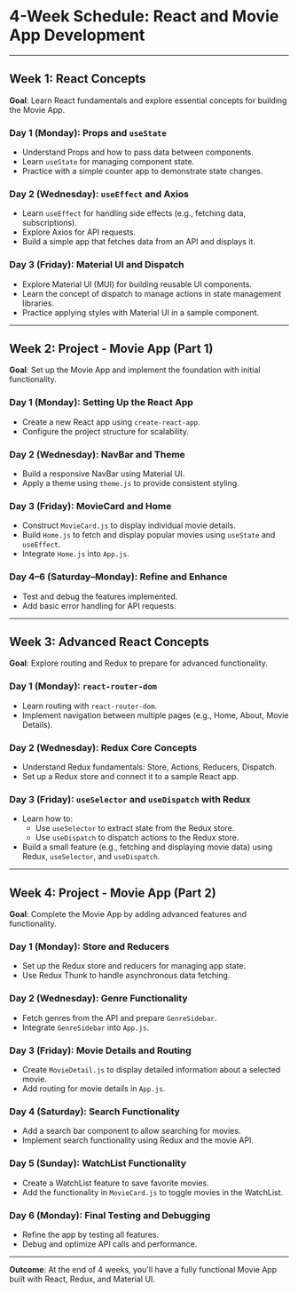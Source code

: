 # **4-Week Schedule: React and Movie App Development**

---

## **Week 1: React Concepts**
**Goal**: Learn React fundamentals and explore essential concepts for building the Movie App.

### **Day 1 (Monday): Props and `useState`**
- Understand Props and how to pass data between components.
- Learn `useState` for managing component state.
- Practice with a simple counter app to demonstrate state changes.

### **Day 2 (Wednesday): `useEffect` and Axios**
- Learn `useEffect` for handling side effects (e.g., fetching data, subscriptions).
- Explore Axios for API requests.
- Build a simple app that fetches data from an API and displays it.

### **Day 3 (Friday): Material UI and Dispatch**
- Explore Material UI (MUI) for building reusable UI components.
- Learn the concept of dispatch to manage actions in state management libraries.
- Practice applying styles with Material UI in a sample component.

---

## **Week 2: Project - Movie App (Part 1)**
**Goal**: Set up the Movie App and implement the foundation with initial functionality.

### **Day 1 (Monday): Setting Up the React App**
- Create a new React app using `create-react-app`.
- Configure the project structure for scalability.

### **Day 2 (Wednesday): NavBar and Theme**
- Build a responsive NavBar using Material UI.
- Apply a theme using `theme.js` to provide consistent styling.

### **Day 3 (Friday): MovieCard and Home**
- Construct `MovieCard.js` to display individual movie details.
- Build `Home.js` to fetch and display popular movies using `useState` and `useEffect`.
- Integrate `Home.js` into `App.js`.

### **Day 4–6 (Saturday–Monday): Refine and Enhance**
- Test and debug the features implemented.
- Add basic error handling for API requests.

---

## **Week 3: Advanced React Concepts**
**Goal**: Explore routing and Redux to prepare for advanced functionality.

### **Day 1 (Monday): `react-router-dom`**
- Learn routing with `react-router-dom`.
- Implement navigation between multiple pages (e.g., Home, About, Movie Details).

### **Day 2 (Wednesday): Redux Core Concepts**
- Understand Redux fundamentals: Store, Actions, Reducers, Dispatch.
- Set up a Redux store and connect it to a sample React app.

### **Day 3 (Friday): `useSelector` and `useDispatch` with Redux**
- Learn how to:
  - Use `useSelector` to extract state from the Redux store.
  - Use `useDispatch` to dispatch actions to the Redux store.
- Build a small feature (e.g., fetching and displaying movie data) using Redux, `useSelector`, and `useDispatch`.

---

## **Week 4: Project - Movie App (Part 2)**
**Goal**: Complete the Movie App by adding advanced features and functionality.

### **Day 1 (Monday): Store and Reducers**
- Set up the Redux store and reducers for managing app state.
- Use Redux Thunk to handle asynchronous data fetching.

### **Day 2 (Wednesday): Genre Functionality**
- Fetch genres from the API and prepare `GenreSidebar`.
- Integrate `GenreSidebar` into `App.js`.

### **Day 3 (Friday): Movie Details and Routing**
- Create `MovieDetail.js` to display detailed information about a selected movie.
- Add routing for movie details in `App.js`.

### **Day 4 (Saturday): Search Functionality**
- Add a search bar component to allow searching for movies.
- Implement search functionality using Redux and the movie API.

### **Day 5 (Sunday): WatchList Functionality**
- Create a WatchList feature to save favorite movies.
- Add the functionality in `MovieCard.js` to toggle movies in the WatchList.

### **Day 6 (Monday): Final Testing and Debugging**
- Refine the app by testing all features.
- Debug and optimize API calls and performance.

---

**Outcome**: At the end of 4 weeks, you'll have a fully functional Movie App built with React, Redux, and Material UI.
